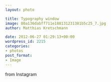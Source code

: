 ```yaml
---
layout: photo

title: Typography window
image: 80a136dabff711e188131231381b5c25_7.jpg
author: Matthias Kretschmann

date: 2012-06-27 01:29:13+00:00
wordpress_id: 2215
categories:
- photos
post_format:
- Image
---
```


from Instagram  


